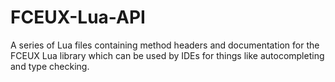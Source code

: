 # FCEUX-Lua-API
A series of Lua files containing method headers and documentation for the FCEUX Lua library which can be used by IDEs for things like autocompleting and type checking.
